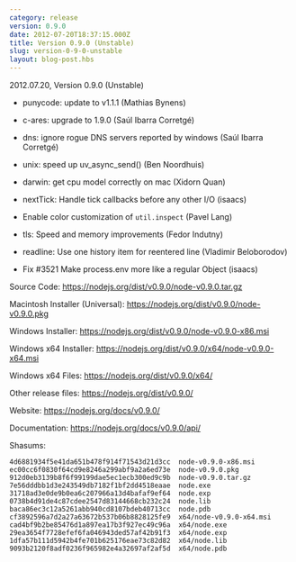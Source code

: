 ```yaml
---
category: release
version: 0.9.0
date: 2012-07-20T18:37:15.000Z
title: Version 0.9.0 (Unstable)
slug: version-0-9-0-unstable
layout: blog-post.hbs
---
```


2012.07.20, Version 0.9.0 (Unstable)

* punycode: update to v1.1.1 (Mathias Bynens)

* c-ares: upgrade to 1.9.0 (Saúl Ibarra Corretgé)

* dns: ignore rogue DNS servers reported by windows (Saúl Ibarra Corretgé)

* unix: speed up uv_async_send() (Ben Noordhuis)

* darwin: get cpu model correctly on mac (Xidorn Quan)

* nextTick: Handle tick callbacks before any other I/O (isaacs)

* Enable color customization of `util.inspect` (Pavel Lang)

* tls: Speed and memory improvements (Fedor Indutny)

* readline: Use one history item for reentered line (Vladimir Beloborodov)

* Fix #3521 Make process.env more like a regular Object (isaacs)

Source Code: https://nodejs.org/dist/v0.9.0/node-v0.9.0.tar.gz

Macintosh Installer (Universal): https://nodejs.org/dist/v0.9.0/node-v0.9.0.pkg

Windows Installer: https://nodejs.org/dist/v0.9.0/node-v0.9.0-x86.msi

Windows x64 Installer: https://nodejs.org/dist/v0.9.0/x64/node-v0.9.0-x64.msi

Windows x64 Files: https://nodejs.org/dist/v0.9.0/x64/

Other release files: https://nodejs.org/dist/v0.9.0/

Website: https://nodejs.org/docs/v0.9.0/

Documentation: https://nodejs.org/docs/v0.9.0/api/

Shasums:

```
4d6881934f5e41da651b478f914f71543d21d3cc  node-v0.9.0-x86.msi
ec00cc6f0830f64cd9e8246a299abf9a2a6ed73e  node-v0.9.0.pkg
912d0eb3139b8f6f99199dae5ec1ecb300ed9c9b  node-v0.9.0.tar.gz
7e56dddbb1d3e243549db7182f1bf2dd4518eaae  node.exe
31718ad3e0de9b0ea6c207966a13d4bafaf9ef64  node.exp
0738b4d91de4c87cdee2547d83144668cb232c24  node.lib
baca86ec3c12a5261abb940cd8107bdeb40713cc  node.pdb
cf3892596a7d2a27a63672b537b06b8828125fe9  x64/node-v0.9.0-x64.msi
cad4bf9b2be85476d1a897ea17b3f927ec49c96a  x64/node.exe
29ea3654f7728efef6fa046943ded57af42b91f3  x64/node.exp
1dfa57b111d5942b4fe701b625176eae73c82d82  x64/node.lib
9093b2120f8adf0236f965982e4a32697af2af5d  x64/node.pdb
```

